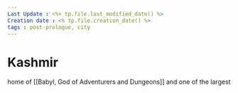 ```yaml
---
Last Update : <%+ tp.file.last_modified_date() %>
Creation date : <% tp.file.creation_date() %>
tags : post-prologue, city
---
```


# Kashmir
home of [[Babyl, God of Adventurers and Dungeons]] and one of the largest 